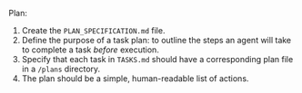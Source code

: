 Plan:
1. Create the `PLAN_SPECIFICATION.md` file.
2. Define the purpose of a task plan: to outline the steps an agent will take to complete a task *before* execution.
3. Specify that each task in `TASKS.md` should have a corresponding plan file in a `/plans` directory.
4. The plan should be a simple, human-readable list of actions.